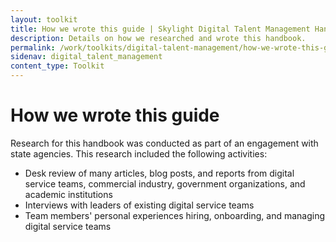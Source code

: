 ```yaml
---
layout: toolkit
title: How we wrote this guide | Skylight Digital Talent Management Handbook
description: Details on how we researched and wrote this handbook.
permalink: /work/toolkits/digital-talent-management/how-we-wrote-this-guide/
sidenav: digital_talent_management
content_type: Toolkit
---
```


# How we wrote this guide

Research for this handbook was conducted as part of an engagement with state agencies. This research included the following activities:

- Desk review of many articles, blog posts, and reports from digital service teams, commercial industry, government organizations, and academic institutions
- Interviews with leaders of existing digital service teams
- Team members' personal experiences hiring, onboarding, and managing digital service teams

